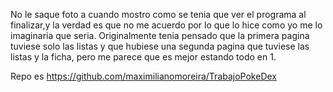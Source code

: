 No le saque foto a cuando mostro como se tenia que ver el programa al finalizar,y la verdad es que no me acuerdo por lo que lo hice como yo me lo imaginaria que seria.
Originalmente tenia pensado que la primera pagina tuviese solo las listas y que hubiese una segunda pagina que tuviese las listas y la ficha, pero me parece que es mejor estando todo en 1.


Repo es https://github.com/maximilianomoreira/TrabajoPokeDex
